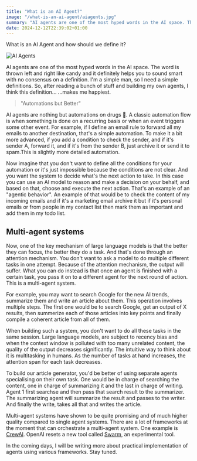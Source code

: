 ```yaml
---
title: "What is an AI Agent?"
image: "/what-is-an-ai-agent/aiagents.jpg"
summary: "AI agents are one of the most hyped words in the AI space. The word is thrown left and right like candy and it definitely helps you to sound smart with no consensus on a definition. I'm a simple man, so I need a simple definitions. So, after reading a bunch of stuff and building my own agents, I think this definition... ...makes me happiest."
date: 2024-12-12T22:39:02+01:00
---
```



What is an AI Agent and how should we define it?

![AI Agents](/what-is-an-ai-agent/aiagents.jpg)

AI agents are one of the most hyped words in the AI space. The word is thrown left and right like candy and it definitely helps you to sound smart with no consensus on a definition. I'm a simple man, so I need a simple definitions. So, after reading a bunch of stuff and building my own agents, I think this definition... ...makes me happiest. 

> "Automations but Better"


AI agents are nothing but automations on drugs 💊. A classic automation flow is when something is done on a recurring basis or when an event triggers some other event. For example, if I define an email rule to forward all my emails to another destination, that's a simple automation. To make it a bit more advanced, if you add a condition to check the sender, and if it's sender A, forward it, and if it's from the sender B, just archive it or send it to spam.This is slightly more detailed automation.

Now imagine that you don't want to define all the conditions for your automation or it's just impossible because the conditions are not clear. And you want the system to decide what's the next action to take. In this case you can use an AI model to reason and make a decision on your behalf, and based on that, choose and execute the next action. That's an example of an "agentic behavior". An example of that would be to check the content of my incoming emails and if it's a marketing email archive it but if it's personal emails or from people in my contact list then mark them as important and add them in my todo list. 

## Multi-agent systems
Now, one of the key mechanism of large language models is that the better they can focus, the better they do a task. And that's done through an attention mechanism. You don't want to ask a model to do multiple different tasks in one attempt. Because of the attention mechanism, the output will suffer. What you can do instead is that once an agent is finished with a certain task, you pass it on to a different agent for the next round of action. This is a multi-agent system.

For example, you may want to search Google for the new AI trends, summarize them and write an article about them. This operation involves multiple steps. The first one would be to search Google, get an output of X results, then summerize each of those articles into key points and finally compile a coherent article from all of them. 

When building such a system, you don't want to do all these tasks in the same session. Large language models, are subject to recency bias and when the context window is polluted with too many unrelated content, the quality of the output decreases significantly. The intuitive way to think about it is multitasking in humans. As the number of tasks at hand increases, the attention span for each task decreases.

 To build our article generator, you'd be better of using separate agents specialising on their own task. One would be in charge of searching the content, one in charge of summarizing it and the last in charge of writing. Agent 1 first searchse and then pass that search result to the summarizer. The summarizing agent will summarize the result and passes to the writer. And finally the write, takes all that and writes the article.

 Multi-agent systems have shown to be quite promising and of much higher quality compared to single agent systems. There are a lot of frameworks at the moment that can orchestrate a multi-agent system. One example is [CrewAI](crewai.com). OpenAI resets a new tool called [Swarm](https://github.com/openai/swarm), an experimental tool. 

In the coming days, I will be writing more about practical implementation of agents using various frameworks. Stay tuned.




